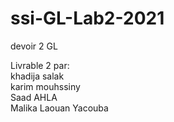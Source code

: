 # ssi-GL-Lab2-2021
devoir 2 GL

Livrable 2 par:  
khadija salak    
karim mouhssiny  
Saad AHLA  
Malika Laouan Yacouba    
